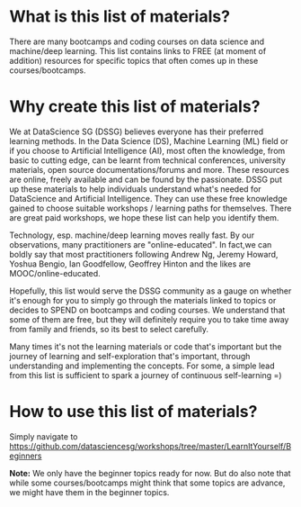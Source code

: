 What is this list of materials? 
====

There are many bootcamps and coding courses on data science and machine/deep learning. This list contains links to FREE (at moment of addition) resources for specific topics that often comes up in these courses/bootcamps. 

Why create this list of materials?
====

We at DataScience SG (DSSG) believes everyone has their preferred learning methods. In the Data Science (DS), Machine Learning (ML) field or if you choose to Artificial Intelligence (AI), most often the knowledge, from basic to cutting edge, can be learnt from technical conferences, university materials, open source documentations/forums and more. These resources are online, freely available and can be found by the passionate. DSSG put up these materials to help individuals understand what's needed for DataScience and Artificial Intelligence. They can use these free knowledge gained to choose suitable workshops / learning paths for themselves. There are great paid workshops, we hope these list can help you identify them.

Technology, esp. machine/deep learning moves really fast. By our observations, many practitioners are "online-educated". In fact,we can boldly say that most practitioners following Andrew Ng, Jeremy Howard, Yoshua Bengio, Ian Goodfellow, Geoffrey Hinton and the likes are MOOC/online-educated. 

Hopefully, this list would serve the DSSG community as a gauge on whether it's enough for you to simply go through the materials linked to topics or decides to SPEND on bootcamps and coding courses. We understand that some of them are free, but they will definitely require you to take time away from family and friends, so its best to select carefully. 

Many times it's not the learning materials or code that's important but the journey of learning and self-exploration that's important, through understanding and implementing the concepts. For some, a simple lead from this list is sufficient to spark a journey of continuous self-learning =)


How to use this list of materials?
====

Simply navigate to https://github.com/datasciencesg/workshops/tree/master/LearnItYourself/Beginners

**Note:** We only have the beginner topics ready for now. But do also note that while some courses/bootcamps might think that some topics are advance, we might have them in the beginner topics.
